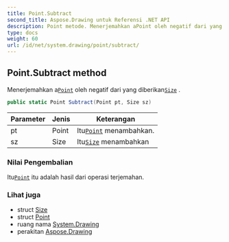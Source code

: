 ```yaml
---
title: Point.Subtract
second_title: Aspose.Drawing untuk Referensi .NET API
description: Point metode. Menerjemahkan aPoint oleh negatif dari yang diberikanSize .
type: docs
weight: 60
url: /id/net/system.drawing/point/subtract/
---
```

## Point.Subtract method

Menerjemahkan a[`Point`](../) oleh negatif dari yang diberikan[`Size`](../../size/) .

```csharp
public static Point Subtract(Point pt, Size sz)
```

| Parameter | Jenis | Keterangan |
| --- | --- | --- |
| pt | Point | Itu[`Point`](../) menambahkan. |
| sz | Size | Itu[`Size`](../../size/) menambahkan |

### Nilai Pengembalian

Itu[`Point`](../) itu adalah hasil dari operasi terjemahan.

### Lihat juga

* struct [Size](../../size/)
* struct [Point](../)
* ruang nama [System.Drawing](../../point/)
* perakitan [Aspose.Drawing](../../../)


